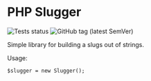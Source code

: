 PHP Slugger
===========

![Tests status](https://github.com/praetoriantechnology/php-slugger/workflows/Tests/badge.svg)
![GitHub tag (latest SemVer)](https://img.shields.io/github/v/tag/praetoriantechnology/php-slugger?label=latest%20version&sort=semver)


Simple library for building a slugs out of strings.

Usage:
```php\
$slugger = new Slugger();
```